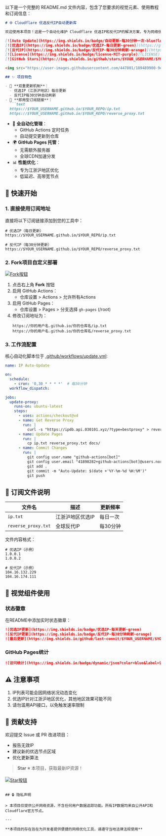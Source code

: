 以下是一个完整的 README.md 文件内容，包含了您要求的视觉元素、使用教程和订阅信息：

```markdown
# 🌐 Cloudflare 优选反代IP自动更新库

欢迎使用本项目！这是一个自动化维护 Cloudflare 优选IP和反代IP的解决方案，专为网络优化需求设计。项目提供自动更新的IP订阅服务，并支持一键部署到 GitHub Pages。

[![Auto Update](https://img.shields.io/badge/自动更新-每30分钟一次-blue?logo=githubactions&logoColor=white)](https://github.com/$YOUR_USERNAME/$YOUR_REPO/actions)
[![优选IP](https://img.shields.io/badge/优选IP-每日更新-green)](https://github.com/$YOUR_USERNAME/$YOUR_REPO)
[![反代IP](https://img.shields.io/badge/反代IP-每30分钟刷新-orange)](https://github.com/$YOUR_USERNAME/$YOUR_REPO)
[![License](https://img.shields.io/badge/license-MIT-purple)](LICENSE)
[![GitHub Stars](https://img.shields.io/github/stars/$YOUR_USERNAME/$YOUR_REPO?style=social)](https://github.com/$YOUR_USERNAME/$YOUR_REPO)

<img src="https://user-images.githubusercontent.com/447801/189489900-9e34cd90-3a6b-47fe-9d9a-96e5d9f6d3b2.png" width="800" alt="项目示意图">

## ✨ 项目特色

- 🔄 **双重更新机制**： 
  - 优选IP（江浙沪地区）每日更新
  - 反代IP每30分钟自动刷新
- 📡 **即用型订阅链接**：
  ```text
  https://$YOUR_USERNAME.github.io/$YOUR_REPO/ip.txt
  https://$YOUR_USERNAME.github.io/$YOUR_REPO/reverse_proxy.txt
  ```
- 🤖 **全自动化管理**：
  - GitHub Actions 定时任务
  - 自动提交更新到仓库
- 🌍 **GitHub Pages 托管**：
  - 无需额外服务器
  - 全球CDN加速分发
- 📊 **性能优化**：
  - 专为江浙沪地区优化
  - 低延迟、高带宽节点

## 🚀 快速开始

### 1. 直接使用订阅地址
直接将以下订阅链接添加到您的工具中：

```text
# 优选IP（每日更新）
https://$YOUR_USERNAME.github.io/$YOUR_REPO/ip.txt

# 反代IP（每30分钟更新）
https://$YOUR_USERNAME.github.io/$YOUR_REPO/reverse_proxy.txt
```

### 2. Fork项目自定义部署
[![Fork按钮](https://user-images.githubusercontent.com/447801/189494098-c0fbbd23-7c14-4d99-ae99-8d3ba2a1d4d5.png)](https://github.com/$YOUR_USERNAME/$YOUR_REPO/fork)

1. 点击右上角 **Fork** 按钮
2. 启用 GitHub Actions：
   - 仓库设置 > Actions > 允许所有Actions
3. 启用 GitHub Pages：
   - 仓库设置 > Pages > 分支选择 `gh-pages` (/root)
4. 修改订阅地址为：
   ```text
   https://你的用户名.github.io/你的仓库名/ip.txt
   https://你的用户名.github.io/你的仓库名/reverse_proxy.txt
   ```

### 3. 工作流配置
核心自动化脚本位于 [.github/workflows/update.yml](.github/workflows/update.yml):

```yaml
name: IP Auto-Update

on:
  schedule:
    - cron: '0,30 * * * *'  # 每30分钟
  workflow_dispatch:

jobs:
  update-proxy:
    runs-on: ubuntu-latest
    steps:
      - uses: actions/checkout@v4
      - name: Get Reverse Proxy
        run: |
          curl -s "https://ipdb.api.030101.xyz/?type=bestproxy" > reverse_proxy.txt
      - name: Update Pages
        run: |
          cp ip.txt reverse_proxy.txt docs/
      - name: Commit Changes
        run: |
          git config user.name "github-actions[bot]"
          git config user.email "41898282+github-actions[bot]@users.noreply.github.com"
          git add .
          git commit -m "Auto-Update: $(date +'%Y-%m-%d %H:%M')"
          git push
```

## 📡 订阅文件说明

| 文件名 | 描述 | 更新频率 |
|--------|------|---------|
| `ip.txt` | 江浙沪地区优选IP | 每日一次 |
| `reverse_proxy.txt` | 全球反代IP | 每30分钟 |

文件内容格式：
```text
# 优选IP（示例）
1.0.0.1
1.0.0.2

# 反代IP（示例）
104.16.132.229
104.16.174.111
```

## 🌈 视觉组件使用

### 状态徽章
在README中添加实时状态徽章：

```markdown
![优选IP更新](https://img.shields.io/badge/优选IP-每天更新-green)
![反代IP更新](https://img.shields.io/badge/反代IP-每30分钟刷新-orange)
![最后更新](https://img.shields.io/github/last-commit/$YOUR_USERNAME/$YOUR_REPO?label=最后更新)
```

### GitHub Pages统计
```markdown
![访问统计](https://img.shields.io/badge/dynamic/json?color=blue&label=访问量&query=%24.count&url=https%3A%2F%2Fapi.github.com%2Ftraffic%2Fviews%2F$YOUR_USERNAME%2F$YOUR_REPO)
```

## ⚠️ 注意事项

1. IP列表可能会因网络状况动态变化
2. 优选IP针对江浙沪地区优化，其他地区效果可能不同
3. 请勿滥用API接口，以免触发速率限制

## 🤝 贡献支持

欢迎提交 Issue 或 PR 改进项目：
- 报告无效IP
- 建议新的优选节点区域
- 优化更新算法

> **Star ⭐** 本项目，获取最新IP资源！

[![Star按钮](https://user-images.githubusercontent.com/447801/189494098-c0fbbd23-7c14-4d99-ae99-8d3ba2a1d4d5.png)](https://github.com/$YOUR_USERNAME/$YOUR_REPO)
```

## 🔒 隐私声明

> 本项目仅提供公开网络资源，不含任何用户数据追踪功能。所有IP数据均来自公开API和Cloudflare官方节点。

---

**本项目的存在旨在为开发者提供便捷的网络优化工具，请遵守当地法律法规使用**
```
